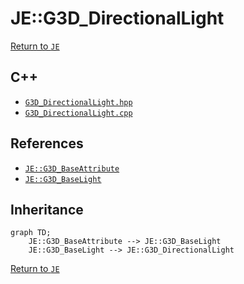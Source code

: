 # JE::G3D_DirectionalLight

[Return to `JE`](/docs/je.md)

## C++

- [`G3D_DirectionalLight.hpp`](/src/je/G3D_DirectionalLight.hpp)
- [`G3D_DirectionalLight.cpp`](/src/je/G3D_DirectionalLight.cpp)

## References

- [`JE::G3D_BaseAttribute`](/docs/je/G3D_BaseAttribute.md)
- [`JE::G3D_BaseLight`](/docs/je/G3D_BaseLight.md)

## Inheritance

```mermaid
graph TD;
    JE::G3D_BaseAttribute --> JE::G3D_BaseLight
    JE::G3D_BaseLight --> JE::G3D_DirectionalLight
```

[Return to `JE`](/docs/je.md)